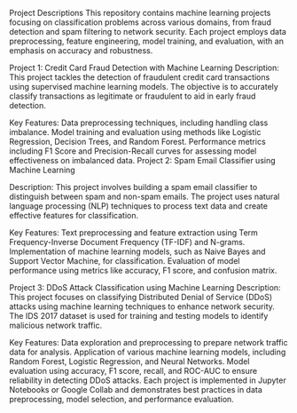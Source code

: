 Project Descriptions
This repository contains machine learning projects focusing on classification problems across various domains, from fraud detection and spam filtering to network security. Each project employs data preprocessing, feature engineering, model training, and evaluation, with an emphasis on accuracy and robustness.

Project 1: Credit Card Fraud Detection with Machine Learning
Description: This project tackles the detection of fraudulent credit card transactions using supervised machine learning models. The objective is to accurately classify transactions as legitimate or fraudulent to aid in early fraud detection.

Key Features:
Data preprocessing techniques, including handling class imbalance.
Model training and evaluation using methods like Logistic Regression, Decision Trees, and Random Forest.
Performance metrics including F1 Score and Precision-Recall curves for assessing model effectiveness on imbalanced data.
Project 2: Spam Email Classifier using Machine Learning

Description: This project involves building a spam email classifier to distinguish between spam and non-spam emails. The project uses natural language processing (NLP) techniques to process text data and create effective features for classification.

Key Features:
Text preprocessing and feature extraction using Term Frequency-Inverse Document Frequency (TF-IDF) and N-grams.
Implementation of machine learning models, such as Naive Bayes and Support Vector Machine, for classification.
Evaluation of model performance using metrics like accuracy, F1 score, and confusion matrix.

Project 3: DDoS Attack Classification using Machine Learning
Description: This project focuses on classifying Distributed Denial of Service (DDoS) attacks using machine learning techniques to enhance network security. The IDS 2017 dataset is used for training and testing models to identify malicious network traffic.

Key Features:
Data exploration and preprocessing to prepare network traffic data for analysis.
Application of various machine learning models, including Random Forest, Logistic Regression, and Neural Networks.
Model evaluation using accuracy, F1 score, recall, and ROC-AUC to ensure reliability in detecting DDoS attacks.
Each project is implemented in Jupyter Notebooks or Google Collab and demonstrates best practices in data preprocessing, model selection, and performance evaluation.
